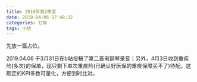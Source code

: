 ```yaml
---
title: 2019年第2季度
date: 2019-04-06 17:48:32
categories: 打算
tags: 小结
---
```


先放一篇占位。

<!--more-->

2019.04.06 于3月31日在b站投稿了第二首电钢琴录音；另外，4月3日收到重疾险(多次)的保单，现只剩下单次重疾险(已确认好医保的重疾保障买不了)待配。这期定的KPI多数可量化，方便到时比对。
